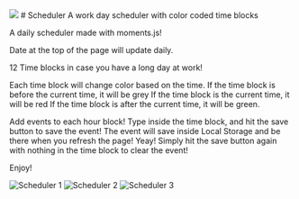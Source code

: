 <img src="https://img.shields.io/badge/LICENSE-mit-green"/>
# Scheduler
A work day scheduler with color coded time blocks

A daily scheduler made with moments.js!

Date at the top of the page will update daily.

12 Time blocks in case you have a long day at work!

Each time block will change color based on the time.
If the time block is before the current time, it will be grey
If the time block is the current time, it will be red
If the time block is after the current time, it will be green.

Add events to each hour block!
Type inside the time block, and hit the save button to save the event!
The event will save inside Local Storage and be there when you refresh the page!  Yeay!
Simply hit the save button again with nothing in the time block to clear the event!

Enjoy!

![Scheduler 1](https://user-images.githubusercontent.com/68625400/97654637-9a018a80-1a20-11eb-9669-62b9031abf2f.png)
![Scheduler 2](https://user-images.githubusercontent.com/68625400/97654639-9bcb4e00-1a20-11eb-922e-62190804fd8f.png)
![Scheduler 3](https://user-images.githubusercontent.com/68625400/97655247-e00b1e00-1a21-11eb-86f8-cd30fb3837bf.png)

